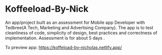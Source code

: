 # Koffeeload-By-Nick

An app/project built as an assessment for Mobile app Developer with Tedbree(A Tech, Marketing and Advertising Company). The app is to test cleanliness of code, simplicity of design, best practices and correctness of implementation. Assessment is for about 5 days .

To preview app: https://koffeload-by-nicholas.netlify.app/
